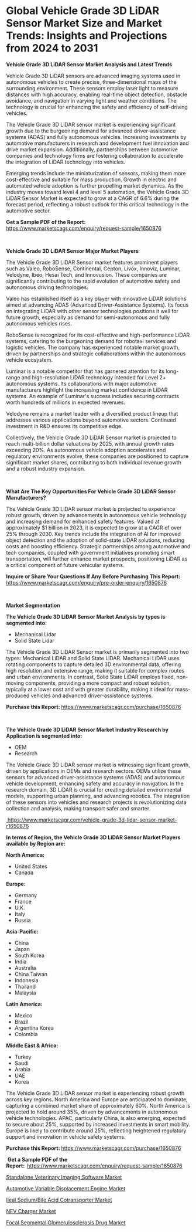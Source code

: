 <p><h1>Global Vehicle Grade 3D LiDAR Sensor Market Size and Market Trends: Insights and Projections from 2024 to 2031</h1></p><p><strong>Vehicle Grade 3D LiDAR Sensor Market Analysis and Latest Trends</strong></p>
<p><p>Vehicle Grade 3D LiDAR sensors are advanced imaging systems used in autonomous vehicles to create precise, three-dimensional maps of the surrounding environment. These sensors employ laser light to measure distances with high accuracy, enabling real-time object detection, obstacle avoidance, and navigation in varying light and weather conditions. The technology is crucial for enhancing the safety and efficiency of self-driving vehicles.</p><p>The Vehicle Grade 3D LiDAR sensor market is experiencing significant growth due to the burgeoning demand for advanced driver-assistance systems (ADAS) and fully autonomous vehicles. Increasing investments by automotive manufacturers in research and development fuel innovation and drive market expansion. Additionally, partnerships between automotive companies and technology firms are fostering collaboration to accelerate the integration of LiDAR technology into vehicles.</p><p>Emerging trends include the miniaturization of sensors, making them more cost-effective and suitable for mass production. Growth in electric and automated vehicle adoption is further propelling market dynamics. As the industry moves toward level 4 and level 5 automation, the Vehicle Grade 3D LiDAR Sensor Market is expected to grow at a CAGR of 6.6% during the forecast period, reflecting a robust outlook for this critical technology in the automotive sector.</p></p>
<p><strong>Get a Sample PDF of the Report:&nbsp;</strong> <a href="https://www.marketscagr.com/enquiry/request-sample/1650876?utm_campaign=1868&utm_medium=2&utm_source=Github&utm_content=ia&utm_term=08122024&utm_id=vehicle-grade-3d-lidar-sensor">https://www.marketscagr.com/enquiry/request-sample/1650876</a></p>
<p>&nbsp;</p>
<p><strong>Vehicle Grade 3D LiDAR Sensor Major Market Players</strong></p>
<p><p>The Vehicle Grade 3D LiDAR Sensor market features prominent players such as Valeo, RoboSense, Continental, Cepton, Livox, Innoviz, Luminar, Velodyne, Ibeo, Hesai Tech, and Innovusion. These companies are significantly contributing to the rapid evolution of automotive safety and autonomous driving technologies.</p><p>Valeo has established itself as a key player with innovative LiDAR solutions aimed at advancing ADAS (Advanced Driver-Assistance Systems). Its focus on integrating LiDAR with other sensor technologies positions it well for future growth, especially as demand for semi-autonomous and fully autonomous vehicles rises.</p><p>RoboSense is recognized for its cost-effective and high-performance LiDAR systems, catering to the burgeoning demand for robotaxi services and logistic vehicles. The company has experienced notable market growth, driven by partnerships and strategic collaborations within the autonomous vehicle ecosystem.</p><p>Luminar is a notable competitor that has garnered attention for its long-range and high-resolution LiDAR technology intended for Level 2+ autonomous systems. Its collaborations with major automotive manufacturers highlight the increasing market confidence in LiDAR systems. An example of Luminar's success includes securing contracts worth hundreds of millions in expected revenues.</p><p>Velodyne remains a market leader with a diversified product lineup that addresses various applications beyond automotive sectors. Continued investment in R&D ensures its competitive edge.</p><p>Collectively, the Vehicle Grade 3D LiDAR Sensor market is projected to reach multi-billion dollar valuations by 2025, with annual growth rates exceeding 20%. As autonomous vehicle adoption accelerates and regulatory environments evolve, these companies are positioned to capture significant market shares, contributing to both individual revenue growth and a robust industry expansion.</p></p>
<p>&nbsp;</p>
<p><strong>What Are The Key Opportunities For Vehicle Grade 3D LiDAR Sensor Manufacturers?</strong></p>
<p><p>The Vehicle Grade 3D LiDAR sensor market is projected to experience robust growth, driven by advancements in autonomous vehicle technology and increasing demand for enhanced safety features. Valued at approximately $1 billion in 2023, it is expected to grow at a CAGR of over 25% through 2030. Key trends include the integration of AI for improved object detection and the adoption of solid-state LiDAR solutions, reducing costs and boosting efficiency. Strategic partnerships among automotive and tech companies, coupled with government initiatives promoting smart transportation, will further enhance market prospects, positioning LiDAR as a critical component of future vehicular systems.</p></p>
<p><strong>Inquire or Share Your Questions If Any Before Purchasing This Report:</strong> <a href="https://www.marketscagr.com/enquiry/pre-order-enquiry/1650876?utm_campaign=1868&utm_medium=2&utm_source=Github&utm_content=ia&utm_term=08122024&utm_id=vehicle-grade-3d-lidar-sensor">https://www.marketscagr.com/enquiry/pre-order-enquiry/1650876</a></p>
<p>&nbsp;</p>
<p><strong>Market Segmentation</strong></p>
<p><strong>The Vehicle Grade 3D LiDAR Sensor Market Analysis by types is segmented into:</strong></p>
<p><ul><li>Mechanical Lidar</li><li>Solid State Lidar</li></ul></p>
<p><p>The Vehicle Grade 3D LiDAR Sensor market is primarily segmented into two types: Mechanical LiDAR and Solid State LiDAR. Mechanical LiDAR uses rotating components to capture detailed 3D environmental data, offering high resolution and extensive range, making it suitable for complex routes and urban environments. In contrast, Solid State LiDAR employs fixed, non-moving components, providing a more compact and robust solution, typically at a lower cost and with greater durability, making it ideal for mass-produced vehicles and advanced driver-assistance systems.</p></p>
<p><strong>Purchase this Report:&nbsp;</strong><a href="https://www.marketscagr.com/purchase/1650876?utm_campaign=1868&utm_medium=2&utm_source=Github&utm_content=ia&utm_term=08122024&utm_id=vehicle-grade-3d-lidar-sensor">https://www.marketscagr.com/purchase/1650876</a></p>
<p>&nbsp;</p>
<p><strong>The Vehicle Grade 3D LiDAR Sensor Market Industry Research by Application is segmented into:</strong></p>
<p><ul><li>OEM</li><li>Research</li></ul></p>
<p><p>The Vehicle Grade 3D LiDAR sensor market is witnessing significant growth, driven by applications in OEMs and research sectors. OEMs utilize these sensors for advanced driver-assistance systems (ADAS) and autonomous vehicle development, enhancing safety and accuracy in navigation. In the research domain, 3D LiDAR is crucial for creating detailed environmental models, supporting urban planning, and advancing robotics. The integration of these sensors into vehicles and research projects is revolutionizing data collection and analysis, making transport safer and smarter.</p></p>
<p><a href="https://www.marketscagr.com/vehicle-grade-3d-lidar-sensor-market-r1650876?utm_campaign=1868&utm_medium=2&utm_source=Github&utm_content=ia&utm_term=08122024&utm_id=vehicle-grade-3d-lidar-sensor">&nbsp;https://www.marketscagr.com/vehicle-grade-3d-lidar-sensor-market-r1650876</a></p>
<p><strong>In terms of Region, the Vehicle Grade 3D LiDAR Sensor Market Players available by Region are:</strong></p>
<p>
    <p> <strong> North America: </strong>
        <ul>
            <li>United States</li>
            <li>Canada</li>
        </ul>
        </p> 
    <p> <strong> Europe: </strong>
        <ul>
            <li>Germany</li>
            <li>France</li>
            <li>U.K.</li>
            <li>Italy</li>
            <li>Russia</li>
        </ul>
        </p> 
    <p> <strong> Asia-Pacific: </strong>
        <ul>
            <li>China</li>
            <li>Japan</li>
            <li>South Korea</li>
            <li>India</li>
            <li>Australia</li>
            <li>China Taiwan</li>
            <li>Indonesia</li>
            <li>Thailand</li>
            <li>Malaysia</li>
        </ul>
        </p> 
    <p> <strong> Latin America: </strong>
        <ul>
            <li>Mexico</li>
            <li>Brazil</li>
            <li>Argentina Korea</li>
            <li>Colombia</li>
        </ul>
        </p> 
    <p> <strong> Middle East & Africa: </strong>
        <ul>
            <li>Turkey</li>
            <li>Saudi</li>
            <li>Arabia</li>
            <li>UAE</li>
            <li>Korea</li>
        </ul>
    </p>
    </p>
<p><p>The Vehicle Grade 3D LiDAR sensor market is experiencing robust growth across key regions. North America and Europe are anticipated to dominate, capturing a combined market share of approximately 60%. North America is projected to hold around 35%, driven by advancements in autonomous vehicle technologies. APAC, particularly China, is also emerging, expected to secure about 25%, supported by increased investments in smart mobility. Europe is likely to contribute around 25%, reflecting heightened regulatory support and innovation in vehicle safety systems.</p></p>
<p><strong>Purchase this Report: </strong><a href="https://www.marketscagr.com/purchase/1650876?utm_campaign=1868&utm_medium=2&utm_source=Github&utm_content=ia&utm_term=08122024&utm_id=vehicle-grade-3d-lidar-sensor">https://www.marketscagr.com/purchase/1650876</a></p>
<p>&nbsp;<strong>Get a Sample PDF of the Report:&nbsp;&nbsp;</strong><a href="https://www.marketscagr.com/enquiry/request-sample/1650876?utm_campaign=1868&utm_medium=2&utm_source=Github&utm_content=ia&utm_term=08122024&utm_id=vehicle-grade-3d-lidar-sensor">https://www.marketscagr.com/enquiry/request-sample/1650876</a></p>
<p><strong></strong></p>
<p><p><a href="https://www.linkedin.com/pulse/finding-growth-prospectsaided-through-standalone-veterinary-imaging-kjinf?utm_campaign=1868&utm_medium=2&utm_source=Github&utm_content=ia&utm_term=08122024&utm_id=vehicle-grade-3d-lidar-sensor">Standalone Veterinary Imaging Software Market</a></p><p><a href="https://www.linkedin.com/pulse/growth-revenue-projections-automotive-variable-displacement-vlswe?utm_campaign=1868&utm_medium=2&utm_source=Github&utm_content=ia&utm_term=08122024&utm_id=vehicle-grade-3d-lidar-sensor">Automotive Variable Displacement Engine Market</a></p><p><a href="https://www.linkedin.com/pulse/the-sympatico-insight-9odme?utm_campaign=1868&utm_medium=2&utm_source=Github&utm_content=ia&utm_term=08122024&utm_id=vehicle-grade-3d-lidar-sensor">Ileal Sodium/Bile Acid Cotransporter Market</a></p><p><a href="https://github.com/Krish2023na/Market-Research-Report-List-6/blob/main/nev-charger-market.md?utm_campaign=1868&utm_medium=2&utm_source=Github&utm_content=ia&utm_term=08122024&utm_id=vehicle-grade-3d-lidar-sensor">NEV Charger Market</a></p><p><a href="https://www.linkedin.com/pulse/the-sympatico-insight-9odme?utm_campaign=1868&utm_medium=2&utm_source=Github&utm_content=ia&utm_term=08122024&utm_id=vehicle-grade-3d-lidar-sensor">Focal Segmental Glomerulosclerosis Drug Market</a></p></p>